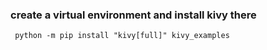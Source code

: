 
### create a virtual environment and install kivy there

```
 python -m pip install "kivy[full]" kivy_examples
```